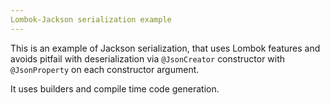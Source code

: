 ```yaml
---
Lombok-Jackson serialization example
---
```


This is an example of Jackson serialization, that uses Lombok features and avoids pitfail with deserialization via `@JsonCreator` constructor with `@JsonProperty` on each constructor argument.

It uses builders and compile time code generation.